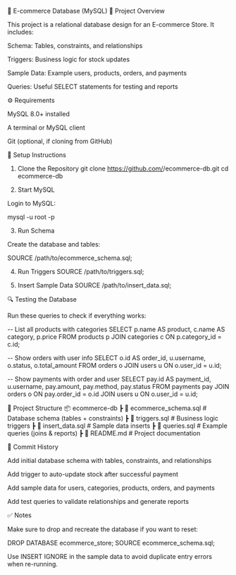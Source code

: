 🛒 E-commerce Database (MySQL)
📌 Project Overview

This project is a relational database design for an E-commerce Store.
It includes:

Schema: Tables, constraints, and relationships

Triggers: Business logic for stock updates

Sample Data: Example users, products, orders, and payments

Queries: Useful SELECT statements for testing and reports

⚙️ Requirements

MySQL 8.0+ installed

A terminal or MySQL client

Git (optional, if cloning from GitHub)

🚀 Setup Instructions
1. Clone the Repository
git clone https://github.com/<your-username>/ecommerce-db.git
cd ecommerce-db

2. Start MySQL

Login to MySQL:

mysql -u root -p

3. Run Schema

Create the database and tables:

SOURCE /path/to/ecommerce_schema.sql;

4. Run Triggers
SOURCE /path/to/triggers.sql;

5. Insert Sample Data
SOURCE /path/to/insert_data.sql;

🔍 Testing the Database

Run these queries to check if everything works:

-- List all products with categories
SELECT p.name AS product, c.name AS category, p.price
FROM products p
JOIN categories c ON p.category_id = c.id;

-- Show orders with user info
SELECT o.id AS order_id, u.username, o.status, o.total_amount
FROM orders o
JOIN users u ON o.user_id = u.id;

-- Show payments with order and user
SELECT pay.id AS payment_id, u.username, pay.amount, pay.method, pay.status
FROM payments pay
JOIN orders o ON pay.order_id = o.id
JOIN users u ON o.user_id = u.id;

📂 Project Structure
📦 ecommerce-db
 ┣ 📜 ecommerce_schema.sql   # Database schema (tables + constraints)
 ┣ 📜 triggers.sql           # Business logic triggers
 ┣ 📜 insert_data.sql        # Sample data inserts
 ┣ 📜 queries.sql            # Example queries (joins & reports)
 ┣ 📜 README.md              # Project documentation

📝 Commit History

Add initial database schema with tables, constraints, and relationships

Add trigger to auto-update stock after successful payment

Add sample data for users, categories, products, orders, and payments

Add test queries to validate relationships and generate reports

✅ Notes

Make sure to drop and recreate the database if you want to reset:

DROP DATABASE ecommerce_store;
SOURCE ecommerce_schema.sql;


Use INSERT IGNORE in the sample data to avoid duplicate entry errors when re-running.